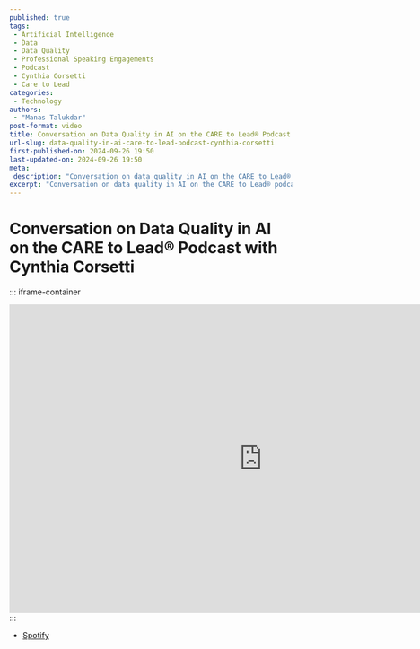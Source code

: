 ```yaml
---
published: true
tags:
 - Artificial Intelligence
 - Data
 - Data Quality
 - Professional Speaking Engagements
 - Podcast
 - Cynthia Corsetti
 - Care to Lead
categories:
 - Technology
authors:
 - "Manas Talukdar"
post-format: video
title: Conversation on Data Quality in AI on the CARE to Lead® Podcast with Cynthia Corsetti
url-slug: data-quality-in-ai-care-to-lead-podcast-cynthia-corsetti
first-published-on: 2024-09-26 19:50
last-updated-on: 2024-09-26 19:50
meta:
 description: "Conversation on data quality in AI on the CARE to Lead® podcast with Cynthia Corsetti"
excerpt: "Conversation on data quality in AI on the CARE to Lead® podcast with Cynthia Corsetti"
---
```


# Conversation on Data Quality in AI on the CARE to Lead® Podcast with Cynthia Corsetti

::: iframe-container
<iframe width="900" height="550" src="https://www.youtube.com/embed/2ab95e0TS_U?si=cvhY5Y1gfz_aaqMK" frameborder="0" allow="accelerometer; autoplay; clipboard-write; encrypted-media; gyroscope; picture-in-picture; web-share" referrerpolicy="strict-origin-when-cross-origin" allowfullscreen></iframe>
:::

- [Spotify](https://podcasters.spotify.com/pod/show/cynthia0867/episodes/Data-Quality-in-AI-Insights-from-Manas-Talukdar-of-Labelbox-e2omclp)
